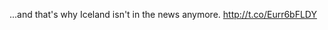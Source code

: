 ...and that's why Iceland isn't in the news anymore. <a href="http://t.co/Eurr6bFLDY">http://t.co/Eurr6bFLDY</a>